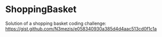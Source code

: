 # ShoppingBasket

Solution of a shopping basket coding challenge: https://gist.github.com/N3mezis/e058340930a385d4d4aac513cd0f1c1a
